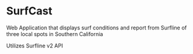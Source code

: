 # SurfCast
Web Application that displays surf conditions and report from Surfline of three local spots in Southern California

Utilizes Surfline v2 API
